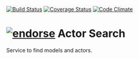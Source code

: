 [![Build Status](https://travis-ci.org/kalashnikovisme/actor_search.png?branch=master)](https://travis-ci.org/kalashnikovisme/actor_search) [![Coverage Status](https://coveralls.io/repos/kalashnikovisme/actor_search/badge.png)](https://coveralls.io/r/kalashnikovisme/actor_search) [![Code Climate](https://codeclimate.com/github/kalashnikovisme/actor_search.png)](https://codeclimate.com/github/kalashnikovisme/actor_search)

[![endorse](https://api.coderwall.com/kalashnikovisme/endorsecount.png)](https://coderwall.com/kalashnikovisme)
Actor Search
============

Service to find models and actors.


